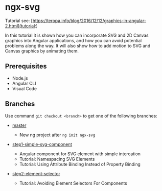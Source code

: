 # ngx-svg

Tutorial see: [https://teropa.info/blog/2016/12/12/graphics-in-angular-2.html](tutorial:)

In this tutorial it is shown how you can incorporate SVG and 2D Canvas graphics into Angular applications,
and how you can avoid potential problems along the way. It will also show how to add motion to
SVG and Canvas graphics by animating them.

## Prerequisites

* Node.js
* Angular CLI
* Visual Code

## Branches

Use command `git checkout <branch>` to get one of the following branches:

* [master](../../blob/master/README.md)  
  + New ng project after `ng init ngx-svg`

* [step1-simple-svg-component](../../blob/step1-simple-svg-component/README.md)  
  + Angular component for SVG element with simple intercation
  + Tutorial: Namespacing SVG Elements
  + Tutorial: Using Attribute Binding Instead of Property Binding

* [step2-element-selector](../../blob/step2-element-selector/README.md)  
  + Tutorial: Avoiding Element Selectors For Components

[tutorial]: https://teropa.info/blog/2016/12/12/graphics-in-angular-2.html
